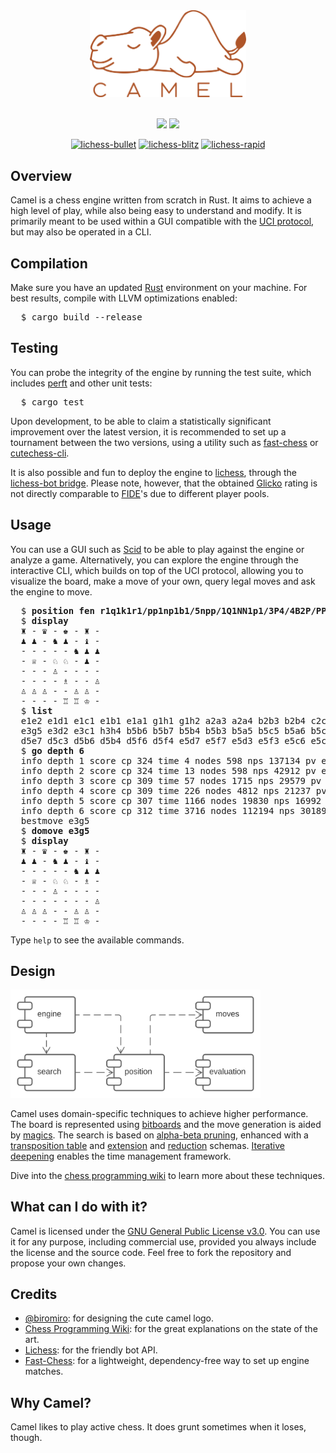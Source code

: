 <div align="center">
<img src="readme_assets/logo.svg" width="250">
<br>
<br>

[![](https://img.shields.io/github/actions/workflow/status/bdmendes/camel/rust.yml)](https://github.com/bdmendes/camel/actions)
[![](https://img.shields.io/github/v/release/bdmendes/camel)](https://github.com/bdmendes/camel/releases)

[![lichess-bullet](https://lichess-shield.vercel.app/api?username=camel_bot&format=bullet)](https://lichess.org/@/camel_bot/perf/bullet)
[![lichess-blitz](https://lichess-shield.vercel.app/api?username=camel_bot&format=blitz)](https://lichess.org/@/camel_bot/perf/blitz)
[![lichess-rapid](https://lichess-shield.vercel.app/api?username=camel_bot&format=rapid)](https://lichess.org/@/camel_bot/perf/rapid)

</div>

## Overview

Camel is a chess engine written from scratch in Rust. It aims to achieve a high level of play, while also being easy to understand and modify. It is primarily meant to be used within a GUI compatible with the [UCI protocol](https://backscattering.de/chess/uci/), but may also be operated in a CLI.

## Compilation

Make sure you have an updated [Rust](https://www.rust-lang.org/learn/get-started) environment on your machine. For best results, compile with LLVM optimizations enabled:

<pre>
  $ cargo build --release
</pre>

## Testing

You can probe the integrity of the engine by running the test suite, which includes [perft](https://www.chessprogramming.org/Perft_Results) and other unit tests:

<pre>
  $ cargo test
</pre>

Upon development, to be able to claim a statistically significant improvement over the latest version, it is recommended to set up a tournament between the two versions, using a utility such as [fast-chess](https://github.com/Disservin/fast-chess) or [cutechess-cli](https://github.com/cutechess/cutechess).

It is also possible and fun to deploy the engine to [lichess](https://lichess.org/), through the [lichess-bot bridge](https://github.com/lichess-bot-devs/lichess-bot). Please note, however, that the obtained [Glicko](https://lichess.org/page/rating-systems) rating is not directly comparable to [FIDE](https://en.wikipedia.org/wiki/FIDE)'s due to different player pools.

## Usage

You can use a GUI such as [Scid](https://flathub.org/apps/details/io.github.benini.scid) to be able to play against the engine or analyze a game. Alternatively, you can explore the engine through the interactive CLI, which builds on top of the UCI protocol, allowing you to visualize the board, make a move of your own, query legal moves and ask the engine to move.

<pre>
  $ <b>position fen r1q1k1r1/pp1np1b1/5npp/1Q1NN1p1/3P4/4B2P/PPP2PP1/4RRK1 w q - 3 16</b>
  $ <b>display</b>
  ♜ - ♛ - ♚ - ♜ - 
  ♟ ♟ - ♞ ♟ - ♝ - 
  - - - - - ♞ ♟ ♟ 
  - ♕ - ♘ ♘ - ♟ - 
  - - - ♙ - - - - 
  - - - - ♗ - - ♙ 
  ♙ ♙ ♙ - - ♙ ♙ - 
  - - - - ♖ ♖ ♔ - 
  $ <b>list</b>
  e1e2 e1d1 e1c1 e1b1 e1a1 g1h1 g1h2 a2a3 a2a4 b2b3 b2b4 c2c3 c2c4 f2f3 f2f4 g2g3 g2g4 e3f4
  e3g5 e3d2 e3c1 h3h4 b5b6 b5b7 b5b4 b5b3 b5a5 b5c5 b5a6 b5c6 b5d7 b5a4 b5c4 b5d3 b5e2 d5c7
  d5e7 d5c3 d5b6 d5b4 d5f6 d5f4 e5d7 e5f7 e5d3 e5f3 e5c6 e5c4 e5g6 e5g4
  $ <b>go depth 6</b>
  info depth 1 score cp 324 time 4 nodes 598 nps 137134 pv e5g6
  info depth 2 score cp 324 time 13 nodes 598 nps 42912 pv e5g6 e7e6
  info depth 3 score cp 309 time 57 nodes 1715 nps 29579 pv e5g6 e7e6 g6e7
  info depth 4 score cp 309 time 226 nodes 4812 nps 21237 pv e5g6 e7e6 g6e7 a7a6
  info depth 5 score cp 307 time 1166 nodes 19830 nps 16992 pv e5g6 e7e6 g6e7 a7a6 b5d3
  info depth 6 score cp 312 time 3716 nodes 112194 nps 30189 pv e3g5 h6g5 e5d7 f6d7 d5e7 g7d4
  bestmove e3g5
  $ <b>domove e3g5</b>
  $ <b>display</b>
  ♜ - ♛ - ♚ - ♜ - 
  ♟ ♟ - ♞ ♟ - ♝ - 
  - - - - - ♞ ♟ ♟ 
  - ♕ - ♘ ♘ - ♗ - 
  - - - ♙ - - - - 
  - - - - - - - ♙ 
  ♙ ♙ ♙ - - ♙ ♙ - 
  - - - - ♖ ♖ ♔ - 
</pre>

Type `help` to see the available commands.

## Design

<img src="readme_assets/components.svg" width="400">

Camel uses domain-specific techniques to achieve higher performance. The board is represented using [bitboards](https://www.chessprogramming.org/Bitboards) and the move generation is aided by [magics](https://www.chessprogramming.org/Magic_Bitboards). The search is based on [alpha-beta pruning](https://www.chessprogramming.org/Alpha-Beta), enhanced with a [transposition table](https://www.chessprogramming.org/Transposition_Table) and [extension](https://www.chessprogramming.org/Extensions) and [reduction](https://www.chessprogramming.org/Reductions) schemas. [Iterative deepening](https://www.chessprogramming.org/Iterative_Deepening) enables the time management framework.

Dive into the [chess programming wiki](https://www.chessprogramming.org/Main_Page) to learn more about these techniques.

## What can I do with it?

Camel is licensed under the [GNU General Public License v3.0](./LICENSE.md). You can use it for any purpose, including commercial use, provided you always include the license and the source code. Feel free to fork the repository and propose your own changes.

## Credits

- [@biromiro](https://github.com/biromiro): for designing the cute camel logo.
- [Chess Programming Wiki](https://www.chessprogramming.org/Main_Page): for the great explanations on the state of the art.
- [Lichess](https://lichess.org/): for the friendly bot API.
- [Fast-Chess](https://github.com/Disservin/fast-chess): for a lightweight, dependency-free way to set up engine matches.

## Why Camel?

Camel likes to play active chess. It does grunt sometimes when it loses, though.
